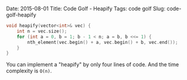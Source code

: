 Date: 2015-08-01
Title: Code Golf - Heapify
Tags: code golf
Slug: code-golf-heapify

```cpp
void heapify(vector<int>& vec) {
    int n = vec.size();
    for (int a = 0, b = 1; b - 1 < n; a = b, b <<= 1) {
        nth_element(vec.begin() + a, vec.begin() + b, vec.end());
    }
}
```

You can implement a "heapify" by only four lines of code. And the time complexity is `O(n)`.

